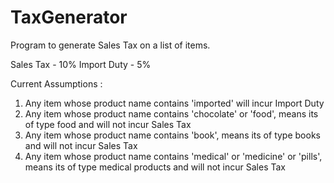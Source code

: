 # TaxGenerator

Program to generate Sales Tax on a list of items.


Sales Tax - 10%
Import Duty - 5%

Current Assumptions : 

1) Any item whose product name contains 'imported' will incur Import Duty
2) Any item whose product name contains 'chocolate' or 'food', means its of type food and will not incur Sales Tax
3) Any item whose product name contains 'book', means its of type books and will not incur Sales Tax
4) Any item whose product name contains 'medical' or 'medicine' or 'pills', means its of type medical products and will not incur Sales Tax



